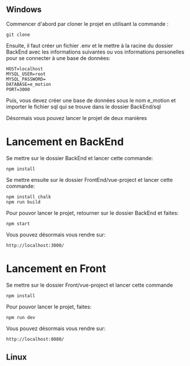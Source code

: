 ## Windows

Commencer d'abord par cloner le projet en utilisant la commande : 

```shell
git clone
```

Ensuite, il faut créer un fichier .env et le mettre à la racine du dossier BackEnd avec les informations suivantes ou vos informations personelles pour se connecter à une base de données:

```shell
HOST=localhost
MYSQL_USER=root
MYSQL_PASSWORD=
DATABASE=e_motion
PORT=3000
```

Puis, vous devez créer une base de données sous le nom e_motion et importer le fichier sql qui se trouve dans le dossier BackEnd/sql

Désormais vous pouvez lancer le projet de deux manières 

# Lancement en BackEnd

Se mettre sur le dossier BackEnd et lancer cette commande:
```shell
npm install 
```

Se mettre ensuite sur le dossier FrontEnd/vue-project et lancer cette commande:
```shell
npm install chalk
npm run build
```

Pour pouvor lancer le projet, retourner sur le dossier BackEnd et faites:
```shell
npm start
```
Vous pouvez désormais vous rendre sur:

```shell
http://localhost:3000/
```

# Lancement en Front

Se mettre sur le dossier Front/vue-project et lancer cette commande 
```shell
npm install 
```

Pour pouvor lancer le projet, faites:
```shell
npm run dev
```
Vous pouvez désormais vous rendre sur:

```shell
http://localhost:8080/
```
## Linux
